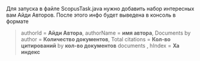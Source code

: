 Для запуска в файле ScopusTask.java нужно добавить набор интересных вам Айди Авторов.
После этого инфо будет выведена в консоль в формате


> authorId = **Айди Автора**, authorName = **имя автора**, Documents by author = **Количество документов**, Total citations = **Кол-во цитирований** by **кол-во документов** documents , hIndex = **Ха индекс**
